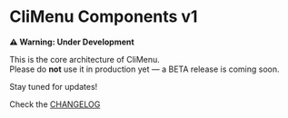 # CliMenu Components v1

**⚠️ Warning: Under Development**

This is the core architecture of CliMenu.  
Please do **not** use it in production yet — a BETA release is coming soon. 

Stay tuned for updates!

Check the [CHANGELOG](CHANGELOG.md)